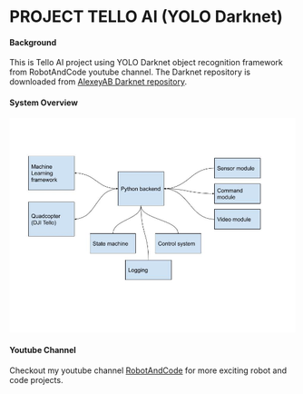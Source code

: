 # PROJECT TELLO AI (YOLO Darknet)

#### Background
This is Tello AI project using YOLO Darknet object recognition framework from RobotAndCode youtube channel.
The Darknet repository is downloaded from [AlexeyAB Darknet repository](https://github.com/AlexeyAB/darknet).

#### System Overview
![Component Diagram](component-diagram.jpg)

#### Youtube Channel
Checkout my youtube channel [RobotAndCode](https://www.youtube.com/channel/UCQam-u9KZaMSelXoJDRrYJA?view_as=subscriber) for more exciting robot and code projects.